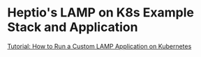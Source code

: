 # Heptio's LAMP on K8s Example Stack and Application

[Tutorial: How to Run a Custom LAMP Application on Kubernetes](http://docs.heptio.com/content/tutorials/lamp.html)